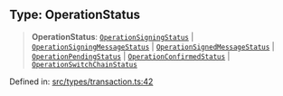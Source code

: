
## Type: OperationStatus

> **OperationStatus**: [`OperationSigningStatus`](#type-operationsigningstatus) \| [`OperationSigningMessageStatus`](#type-operationsigningmessagestatus) \| [`OperationSignedMessageStatus`](#type-operationsignedmessagestatus) \| [`OperationPendingStatus`](#type-operationpendingstatus) \| [`OperationConfirmedStatus`](#type-operationconfirmedstatus) \| [`OperationSwitchChainStatus`](#type-operationswitchchainstatus)

Defined in: [src/types/transaction.ts:42](https://github.com/centrifuge/sdk/blob/ae12cdce6833f297c221dbc7667d8a8a900a03f0/src/types/transaction.ts#L42)

